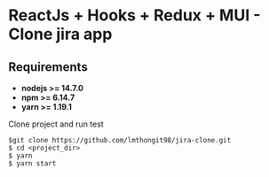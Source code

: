 # ReactJs + Hooks + Redux + MUI - Clone jira app

## Requirements

- **nodejs >= 14.7.0**
- **npm >= 6.14.7**
- **yarn >= 1.19.1**

Clone project and run test

```
$git clone https://github.com/lmthongit98/jira-clone.git
$ cd <project_dir>
$ yarn
$ yarn start
```
